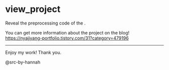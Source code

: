 # view_project

Reveal the preprocessing code of the <view project>.

You can get more information about the project on the blog!
<br>
https://nyajjyang-portfolio.tistory.com/31?category=479196

---

Enjoy my work! Thank you.

@src-by-hannah
